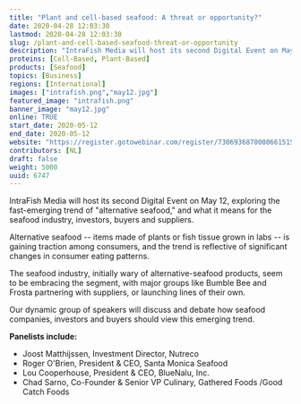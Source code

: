 ```yaml
---
title: "Plant and cell-based seafood: A threat or opportunity?"
date: 2020-04-28 12:03:30
lastmod: 2020-04-28 12:03:30
slug: /plant-and-cell-based-seafood-threat-or-opportunity
description: "IntraFish Media will host its second Digital Event on May 12, exploring the fast-emerging trend of \"alternative seafood,\" and what it means for the seafood industry, investors, buyers and suppliers.Alternative seafood -- items made of plants or fish tissue grown in labs -- is gaining traction among consumers, and the trend is reflective of significant changes in consumer eating patterns."
proteins: [Cell-Based, Plant-Based]
products: [Seafood]
topics: [Business]
regions: [International]
images: ["intrafish.png","may12.jpg"]
featured_image: "intrafish.png"
banner_image: "may12.jpg"
online: TRUE
start_date: 2020-05-12
end_date: 2020-05-12
website: "https://register.gotowebinar.com/register/7306936870080661515"
contributors: [NL]
draft: false
weight: 5000
uuid: 6747
---
```

<p>IntraFish Media will host its second Digital Event on May 12, exploring the fast-emerging trend of "alternative seafood," and what it means for the seafood industry, investors, buyers and suppliers.</p>
<p>Alternative seafood -- items made of plants or fish tissue grown in labs -- is gaining traction among consumers, and the trend is reflective of significant changes in consumer eating patterns.</p>
<p>The seafood industry, initially wary of alternative-seafood products, seem to be embracing the segment, with major groups like Bumble Bee and Frosta partnering with suppliers, or launching lines of their own.</p>
<p>Our dynamic group of speakers will discuss and debate how seafood companies, investors and buyers should view this emerging trend.</p>
<p><strong>Panelists include:</strong></p>
<ul>
<li>Joost Matthijssen, Investment Director, Nutreco</li>
<li>Roger O'Brien, President & CEO, Santa Monica Seafood</li>
<li>Lou Cooperhouse, President & CEO, BlueNalu, Inc.</li>
<li>Chad Sarno, Co-Founder & Senior VP Culinary, Gathered Foods /Good Catch Foods</li>
</ul>
